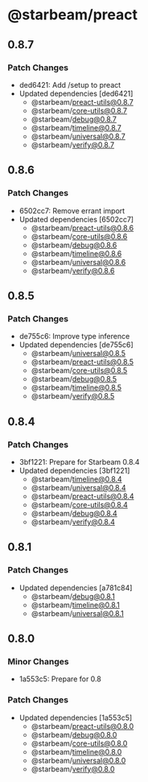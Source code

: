 # @starbeam/preact

## 0.8.7

### Patch Changes

- ded6421: Add /setup to preact
- Updated dependencies [ded6421]
  - @starbeam/preact-utils@0.8.7
  - @starbeam/core-utils@0.8.7
  - @starbeam/debug@0.8.7
  - @starbeam/timeline@0.8.7
  - @starbeam/universal@0.8.7
  - @starbeam/verify@0.8.7

## 0.8.6

### Patch Changes

- 6502cc7: Remove errant import
- Updated dependencies [6502cc7]
  - @starbeam/preact-utils@0.8.6
  - @starbeam/core-utils@0.8.6
  - @starbeam/debug@0.8.6
  - @starbeam/timeline@0.8.6
  - @starbeam/universal@0.8.6
  - @starbeam/verify@0.8.6

## 0.8.5

### Patch Changes

- de755c6: Improve type inference
- Updated dependencies [de755c6]
  - @starbeam/universal@0.8.5
  - @starbeam/preact-utils@0.8.5
  - @starbeam/core-utils@0.8.5
  - @starbeam/debug@0.8.5
  - @starbeam/timeline@0.8.5
  - @starbeam/verify@0.8.5

## 0.8.4

### Patch Changes

- 3bf1221: Prepare for Starbeam 0.8.4
- Updated dependencies [3bf1221]
  - @starbeam/timeline@0.8.4
  - @starbeam/universal@0.8.4
  - @starbeam/preact-utils@0.8.4
  - @starbeam/core-utils@0.8.4
  - @starbeam/debug@0.8.4
  - @starbeam/verify@0.8.4

## 0.8.1

### Patch Changes

- Updated dependencies [a781c84]
  - @starbeam/debug@0.8.1
  - @starbeam/timeline@0.8.1
  - @starbeam/universal@0.8.1

## 0.8.0

### Minor Changes

- 1a553c5: Prepare for 0.8

### Patch Changes

- Updated dependencies [1a553c5]
  - @starbeam/preact-utils@0.8.0
  - @starbeam/debug@0.8.0
  - @starbeam/core-utils@0.8.0
  - @starbeam/timeline@0.8.0
  - @starbeam/universal@0.8.0
  - @starbeam/verify@0.8.0
